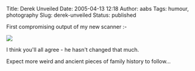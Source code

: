 Title: Derek Unveiled
Date: 2005-04-13 12:18
Author: aabs
Tags: humour, photography
Slug: derek-unveiled
Status: published

First compromising output of my new scanner :-

![](http://aabs.aspxconnection.com/derek.bmp)

I think you'll all agree - he hasn't changed that much.

Expect more weird and ancient pieces of family history to follow...
